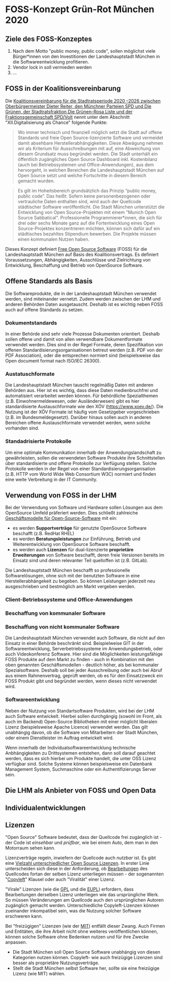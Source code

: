 FOSS-Konzept Grün-Rot München 2020
==================================

<!-- 
Wenn wir am Anfang des Konzeptes sagen, welche Ziele mit dem Konzept verfolgt werden, dann kann der Rest davon abgeleitet werden. Mir ist klar, dass der Anstoß aus der Koalitionsvereinbarung kommt, aber es gab ja sicher Gründe, warum FOSS dort drin steht. Im besten Fall sind die deckungsgleich zu den Zielen, falls nicht dann bitte ergänzen.
-->
## Ziele des FOSS-Konzeptes

1. Nach dem Motto "public money, public code", sollen möglichst viele Bürger*innen von den Investitionen der Landeshauptstadt München in die Softwareentwicklung profitieren.
2. Vendor lock in soll vermieden werden
3. ...


## FOSS in der Koalitionsvereinbarung


<!--- 
Hier entsteht das Free and Open Source-Software-Konzept der grün-roten Regierungskoalition im Münchner Rathaus.
Wir freuen uns über Eure Teilnahme und Euer Feedback!
-->

Die [Koalitionsvereinbarung für die Stadtratsperiode 2020 –2026 zwischen Oberbürgermeister Dieter Reiter, den Münchner Parteien SPD und Die Grünen, der Stadtratsfraktion Die Grünen–Rosa Liste und der Fraktionsgemeinschaft SPD/Volt](https://www.gruene-muenchen.de/wp-content/uploads/2020/04/Druckfassung_Koalitionsvertrag-2020_2026.pdf) nennt unter dem Abschnitt "XII.Digitalisierung als Chance" folgende Punkte:

> Wo immer technisch und finanziell möglich setzt die Stadt auf offene Standards und freie Open Source-lizenzierte Software und vermeidet damit absehbare Herstellerabhängigkeiten. Diese Abwägung nehmen wir als Kriterium für Ausschreibungen mit auf, eine Abweichung von diesem Grundsatz muss begründet werden. Die Stadt unterhält ein öffentlich zugängliches Open Source Dashboard inkl. Kostenbilanz (auch bei Betriebssystemen und Office-Anwendungen), aus dem hervorgeht, in welchen Bereichen die Landeshauptstadt München auf Open Source setzt und welche Fortschritte in diesem Bereich gemacht wurden.

> Es gilt im Hoheitsbereich grundsätzlich das Prinzip “public money, public code”. Das heißt: Sofern keine personenbezogenen oder vertrauliche Daten enthalten sind, wird auch der Quellcode städtischer Software veröffentlicht. Die Stadt München unterstützt die Entwicklung von Open Source-Projekten mit einem "Munich Open Source Sabbatical". Professionelle Programmierer*innen, die sich für drei oder sechs Monate ganz auf die Fortentwicklung eines Open Source-Projektes konzentrieren möchten, können sich dafür auf ein städtisches bezahltes Stipendium bewerben. Die Projekte müssen einen kommunalen Nutzen haben.

Dieses Konzept definiert [Free Open Source Software](https://de.wikipedia.org/wiki/Free/Libre_Open_Source_Software) (FOSS) für die Landeshauptstadt München auf Basis des Koalitionsvertrags.
Es definiert Voraussetzungen, Abhängigkeiten, Ausschlüsse und Zielrichtung von Entwicklung, Beschaffung und Betrieb von OpenSource Software.

## Offene Standards als Basis
Die Softwareprodukte, die in der Landeshauptstadt München verwendet werden, sind miteinander vernetzt. Zudem werden zwischen der LHM und anderen Behörden Daten ausgetauscht. Deshalb ist es wichtig neben FOSS auch auf offene Standards zu setzen. 

### Dokumentstandards
In einer Behörde sind sehr viele Prozesse Dokumenten orientiert. Deshalb sollen offene und damit von allen verwendbare Dokumentformate verwendet werden. Dies sind in der Regel Formate, deren Spezifikation von offenen Standardisierungsorganisationen betreut werden (z.B. PDF von der PDF Association), oder die entsprechen normiert sind (beispielsweise das Open document format nach  ISO/IEC 26300).

### Austatuschformate
Die Landeshauptstadt München tauscht regelmäßig Daten mit anderen Behörden aus. Hier ist es wichtig, dass diese Daten medienbruchfrei und automatisiert verarbeitet werden können. Für behördliche Spezialthemen (z.B. Einwohnermeldewesen, oder Ausländerwesen) gibt es hier standardisierte Austauschformate wie den XÖV (https://www.xoev.de/). Die Nutzung ist der XÖV Formate ist häufig vom Gesetzgeber vorgeschrieben (z.B. im Bundesmeldegesetzt). Darüber hinaus sollen auch in anderen Bereichen offene Austauschformate verwendet werden, wenn solche vorhanden sind.

### Standadrisierte Protokolle
Um eine optimale Kommunikation innerhalb der Anwendungslandschaft zu gewährleisten, sollen die verwendeten Software Produkte ihre Schnittstellen über standardisierte und offene Protokolle zur Verfügung stellen. Solche Protokolle werden in der Regel von einer Standardisierungsorganisation (z.B. HTTP vom World Wide Web Consortium W3C) normiert und finden eine weite Verbreitung in der IT Community.

## Verwendung von FOSS in der LHM
<!-- Die Geschäftsmodelle sind ein übergeordnetes Thema, das praktisch für alle Bereiche gilt. Eingeschränkt auch für die Eigenentwicklung. Deshalb habe ich das mal ganz nach oben gesetzt. -->
Bei der Verwendung von Software und Hardware sollen Lösungen aus dem OpenSource Umfeld präferiert werden.
Dies schließt zahlreiche [Geschäftsmodelle für Open-Source-Software](https://de.wikipedia.org/wiki/Gesch%C3%A4ftsmodelle_f%C3%BCr_Open-Source-Software#Ans%C3%A4tze) mit ein: 

* es werden __Supportverträge__ für genutzte OpenSource Software beschafft (z.B. RedHat RHEL)
* es werden __Beratungsleistungen__ zur Einführung, Betrieb und Weiterentwicklung von OpenSource Software beschafft.
* es werden auch __Lizenzen__ für dual-lizenzierte __proprietäre Erweiterungen__ von Software beschafft, deren freie Versionen bereits im Einsatz sind und deren relevanter Teil quelloffen ist (z.B. GitLab).

Die Landeshauptstadt München beschafft so professionelle Softwarelösungen, ohne sich mit der benutzten Software in eine Herstellerabhängekeit zu begeben.
So können Leistungen jederzeit neu ausgeschrieben und bestmöglich am Markt vergeben werden.

### Client-Betriebssysteme und Office-Anwendungen
<!-- Habe ich als Punkt übernommen - finde es aber schwierig hier etwas darüber zu schreiben, nachdem gerade Libre Office und Linux - mit nicht unerheblichem Aufwand - durch MS Office und Windows ersetzt wird. -->

### Beschaffung von kommunaler Software
<!-- Ich würde das getrennt von anderen Beschaffungen sehen, da es aus meiner Sicht schwierig sein wird, auf dem kommunalesn Software Mart FOSS Produkte zu finden. -->

### Beschaffung von nicht kommunaler Software
Die Landeshauptstadt München verwendet auch Software, die nicht auf den Einsatz in einer Behörde beschränkt sind. Beispielweise GIT in der Softwareentwicklung, Serverbetriebssysteme im Anwendungsbetrieb, oder auch Videokonferenz Software. Hier sind die Möglichkeiten leistungsfähige FOSS Produkte auf dem Markt zu finden - auch in Kombination mit den oben genannten Geschäftsmodellen - deutlich höher, als bei kommunaler Spezialsoftware. Deshalb soll bei jeder Ausschreibung oder auch bei Abruf aus einem Rahmenvertrag, geprüft werden, ob es für den Einsatzzweck ein FOSS Produkt gibt und begründet werden, wenn dieses nicht verwendet wird.  

### Softwareentwicklung
Neben der Nutzung von Standartsoftware Produkten, wird bei der LHM auch Software entwickelt. Hierbei sollen durchgängig (sowohl im Front, als auch im Backend) Open-Source Bibliotheken mit einer möglicht liberalen Lizenz (beispielsweise Apache Licence) verwendet werden. Das gilt unabhängig davon, ob die Software von Mitarbeitern der Stadt München, oder einem Dienstleister im Auftrag entwickelt wird.

Wenn innerhalb der Individualsoftwareentwicklung technische Anbhängigkeiten zu Drittsystemen entstehen, dann soll darauf geachtet werden, dass es sich hierbei um Produkte handelt, die unter OSS Lizenz verfügbar sind. Solche Systeme können beispielsweise ein Datenbank Management System, Suchmaschine oder ein Authentifizierungs Server sein.  

## Die LHM als Anbieter von FOSS und Open Data

## Individualentwicklungen



## Lizenzen

"Open Source" Software bedeutet, dass der Quellcode frei zugänglich ist - der Code ist _einsehbar_ und _prüfbar_, wie bei einem Auto, dem man in den Motorraum sehen kann.

Lizenzverträge regeln, inwiefern der Quellcode auch _nutzbar_ ist.
Es gibt eine [Vielzahl unterschiedlicher Open Source Lizenzen](https://choosealicense.com/).
In erster Linie unterscheiden sich diese in der Anforderung, ob [Bearbeitungen](https://en.wikipedia.org/wiki/Derivative_work) des Quellcodes fortan der selben Lizenz unterliegen müssen - der sogenannten "[Copyleft](https://de.wikipedia.org/wiki/Copyleft)" Klausel oder auch "Viralität" einer Lizenz.

"Virale" Lizenzen (wie die [GPL](https://choosealicense.com/licenses/gpl-3.0/) und die [EUPL](https://joinup.ec.europa.eu/collection/eupl/eupl-text-eupl-12)) erfordern, dass Bearbeitungen derselben Lizenz unterliegen wie das ursprüngliche Werk.
So müssen Veränderungen am Quellcode auch den ursprünglichen Autoren zugänglich gemacht werden.
Unterschiedliche Copyleft-Lizenzen können zueinander inkompatibel sein, was die Nutzung solcher Software erschweren kann.

Bei "freizügigen" Lizenzen (wie der [MIT](https://choosealicense.com/licenses/mit/)) entfällt dieser Zwang.
Auch Firmen und Entitäten, die ihre Arbeit nicht ohne weiteres veröffentlichen können, können solche Software ohne Bedenken nutzen und für ihre Zwecke anpassen.

  - Die Stadt München soll Open Source Software unabhängig von diesen Kategorien nutzen können. Copyleft- wie auch freizügige Lizenzen sind besser als proprietäre Nutzungsverträge.
  - Stellt die Stadt München selbst Software her, sollte sie eine freizügige Lizenz (wie MIT) wählen.


